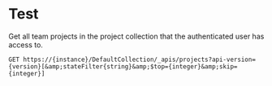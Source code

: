 # Test

Get all team projects in the project collection that the authenticated user has access to.

```https
GET https://{instance}/DefaultCollection/_apis/projects?api-version={version}[&amp;stateFilter{string}&amp;$top={integer}&amp;skip={integer}]
```
